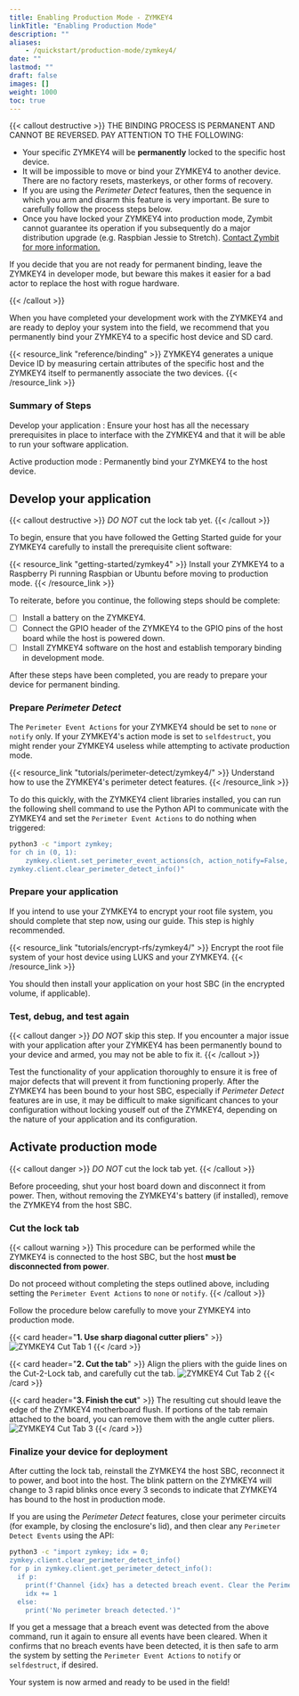 ```yaml
---
title: Enabling Production Mode - ZYMKEY4
linkTitle: "Enabling Production Mode"
description: ""
aliases:
    - /quickstart/production-mode/zymkey4/
date: ""
lastmod: ""
draft: false
images: []
weight: 1000
toc: true
---
```


{{< callout destructive >}}
THE BINDING PROCESS IS PERMANENT AND CANNOT BE REVERSED. PAY ATTENTION TO THE FOLLOWING:

* Your specific ZYMKEY4 will be **permanently** locked to the specific host device.
* It will be impossible to move or bind your ZYMKEY4 to another device. There are no factory resets, masterkeys, or other forms of recovery.
* If you are using the *Perimeter Detect* features, then the sequence in which you arm and disarm this feature is very important. Be sure to carefully follow the process steps below.
* Once you have locked your ZYMKEY4 into production mode, Zymbit cannot guarantee its operation if you subsequently do a major distribution upgrade (e.g. Raspbian Jessie to Stretch). [Contact Zymbit for more information.](https://www.zymbit.com/contact-us/)

If you decide that you are not ready for permanent binding, leave the ZYMKEY4 in developer mode, but beware this makes it easier for a bad actor to replace the host with rogue hardware.

{{< /callout >}}

When you have completed your development work with the ZYMKEY4 and are ready to deploy your system into the field, we recommend that you permanently bind your ZYMKEY4 to a specific host device and SD card.

{{< resource_link "reference/binding" >}}
ZYMKEY4 generates a unique Device ID by measuring certain attributes of the specific host and the ZYMKEY4 itself to permanently associate the two devices.
{{< /resource_link >}}

### Summary of Steps

Develop your application
:   Ensure your host has all the necessary prerequisites in place to interface with the ZYMKEY4 and that it will be able to run your software application.

Active production mode
:   Permanently bind your ZYMKEY4 to the host device.

## Develop your application

{{< callout destructive >}}
*DO NOT* cut the lock tab yet.
{{< /callout >}}

To begin, ensure that you have followed the Getting Started guide for your ZYMKEY4 carefully to install the prerequisite client software:

{{< resource_link "getting-started/zymkey4" >}}
Install your ZYMKEY4 to a Raspberry Pi running Raspbian or Ubuntu before moving to production mode.
{{< /resource_link >}}

To reiterate, before you continue, the following steps should be complete:

* [ ] Install a battery on the ZYMKEY4.
* [ ] Connect the GPIO header of the ZYMKEY4 to the GPIO pins of the host board while the host is powered down.
* [ ] Install ZYMKEY4 software on the host and establish temporary binding in development mode.

After these steps have been completed, you are ready to prepare your device for permanent binding.

### Prepare *Perimeter Detect*

The `Perimeter Event Actions` for your ZYMKEY4 should be set to `none` or `notify` only. If your ZYMKEY4's action mode is set to `selfdestruct`, you might render your ZYMKEY4 useless while attempting to activate production mode.

{{< resource_link "tutorials/perimeter-detect/zymkey4/" >}}
Understand how to use the ZYMKEY4's perimeter detect features.
{{< /resource_link >}}

To do this quickly, with the ZYMKEY4 client libraries installed, you can run the following shell command to use the Python API to communicate with the ZYMKEY4 and set the `Perimeter Event Actions` to do nothing when triggered:

```bash
python3 -c "import zymkey;
for ch in (0, 1):
    zymkey.client.set_perimeter_event_actions(ch, action_notify=False, action_self_destruct=False)
zymkey.client.clear_perimeter_detect_info()"
```

### Prepare your application

If you intend to use your ZYMKEY4 to encrypt your root file system, you should complete that step now, using our guide. This step is highly recommended.

{{< resource_link "tutorials/encrypt-rfs/zymkey4/" >}}
Encrypt the root file system of your host device using LUKS and your ZYMKEY4.
{{< /resource_link >}}

You should then install your application on your host SBC (in the encrypted volume, if applicable).

### Test, debug, and test again

{{< callout danger >}}
*DO NOT* skip this step. If you encounter a major issue with your application after your ZYMKEY4 has been permanently bound to your device and armed, you may not be able to fix it.
{{< /callout >}}

Test the functionality of your application thoroughly to ensure it is free of major defects that will prevent it from functioning properly. After the ZYMKEY4 has been bound to your host SBC, especially if *Perimeter Detect* features are in use, it may be difficult to make significant chances to your configuration without locking youself out of the ZYMKEY4, depending on the nature of your application and its configuration.

## Activate production mode

{{< callout danger >}}
*DO NOT* cut the lock tab yet.
{{< /callout >}}

Before proceeding, shut your host board down and disconnect it from power. Then, without removing the ZYMKEY4's battery (if installed), remove the ZYMKEY4 from the host SBC.

### Cut the lock tab

{{< callout warning >}}
This procedure can be performed while the ZYMKEY4 is connected to the host SBC, but the host **must be disconnected from power**.

Do not proceed without completing the steps outlined above, including setting the `Perimeter Event Actions` to `none` or `notify`.
{{< /callout >}}

Follow the procedure below carefully to move your ZYMKEY4 into production mode.

{{< card header="**1. Use sharp diagonal cutter pliers**" >}}
![ZYMKEY4 Cut Tab 1](ZK-cut-tab-1.png)
{{< /card >}}

{{< card header="**2. Cut the tab**" >}}
Align the pliers with the guide lines on the Cut-2-Lock tab, and carefully cut the tab.
![ZYMKEY4 Cut Tab 2](ZK-cut-tab-2.png)
{{< /card >}}

{{< card header="**3. Finish the cut**" >}}
The resulting cut should leave the edge of the ZYMKEY4 motherboard flush. If portions of the tab remain attached to the board, you can remove them with the angle cutter pliers.
![ZYMKEY4 Cut Tab 3](ZK-cut-tab-3.png)
{{< /card >}}

### Finalize your device for deployment

After cutting the lock tab, reinstall the ZYMKEY4 the host SBC, reconnect it to power, and boot into the host. The blink pattern on the ZYMKEY4 will change to 3 rapid blinks once every 3 seconds to indicate that ZYMKEY4 has bound to the host in production mode.

If you are using the *Perimeter Detect* features, close your perimeter circuits (for example, by closing the enclosure's lid), and then clear any `Perimeter Detect Events` using the API:

```bash
python3 -c "import zymkey; idx = 0;
zymkey.client.clear_perimeter_detect_info()
for p in zymkey.client.get_perimeter_detect_info():
  if p:
    print(f'Channel {idx} has a detected breach event. Clear the Perimeter Detect Events again.')
    idx += 1
  else:
    print('No perimeter breach detected.')"
```

If you get a message that a breach event was detected from the above command, run it again to ensure all events have been cleared. When it confirms that no breach events have been detected, it is then safe to arm the system by setting the `Perimeter Event Actions` to `notify` or `selfdestruct`, if desired.

Your system is now armed and ready to be used in the field!


